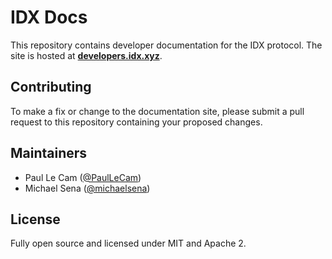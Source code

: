 # IDX Docs

This repository contains developer documentation for the IDX protocol. The site is hosted at [**developers.idx.xyz**](https://developers.idx.xyz).

## Contributing

To make a fix or change to the documentation site, please submit a pull request to this repository containing your proposed changes.

## Maintainers

- Paul Le Cam ([@PaulLeCam](https://github.com/PaulLeCam))
- Michael Sena ([@michaelsena](https://github.com/michaelsena))

## License

Fully open source and licensed under MIT and Apache 2.

